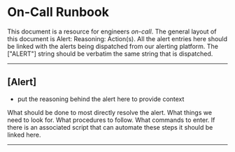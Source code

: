 # On-Call Runbook

This document is a resource for engineers *on-call*.  The general layout of
this document is Alert: Reasoning: Action(s).  All the alert entries here
should be linked with the alerts being dispatched from our alerting platform.
The ["ALERT"] string should be verbatim the same string that is dispatched.

<hr>

## [Alert]
* put the reasoning behind the alert here to provide context

What should be done to most directly resolve the alert.  What things
we need to look for.  What procedures to follow.  What commands to
enter.  If there is an associated script that can automate these steps
it should be linked here.

<hr>
